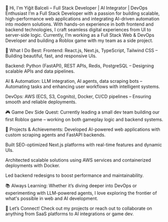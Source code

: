 👋 Hi, I'm Yiğit Balceli – Full Stack Developer | AI Integrator | DevOps Enthusiast
I’m a Full Stack Developer with a passion for building scalable, high-performance web applications and integrating AI-driven automation into modern solutions. With hands-on experience in both frontend and backend technologies, I craft seamless digital experiences from UI to server-side logic. Currently, I’m working as a Full Stack Web & DevOps Developer and building a Roblox game with my team as a side project.

🧠 What I Do Best:
Frontend: React.js, Next.js, TypeScript, Tailwind CSS – Building beautiful, fast, and responsive UIs.

Backend: Python (FastAPI), REST APIs, Redis, PostgreSQL – Designing scalable APIs and data pipelines.

AI & Automation: LLM integration, AI agents, data scraping bots – Automating tasks and enhancing user workflows with intelligent systems.

DevOps: AWS (ECS, S3, Cognito), Docker, CI/CD pipelines – Ensuring smooth and reliable deployments.

🎮 Game Dev Side Quest:
Currently leading a small dev team building our first Roblox game – working on both gameplay logic and backend systems.

🚀 Projects & Achievements:
Developed AI-powered web applications with custom scraping agents and FastAPI backends.

Built SEO-optimized Next.js platforms with real-time features and dynamic UIs.

Architected scalable solutions using AWS services and containerized deployments with Docker.

Led backend redesigns to boost performance and maintainability.

📚 Always Learning:
Whether it’s diving deeper into DevOps or experimenting with LLM-powered agents, I love exploring the frontier of what's possible in web and AI development.

🔗 Let’s Connect!
Check out my projects or reach out to collaborate on anything from SaaS platforms to AI integrations or game dev.
